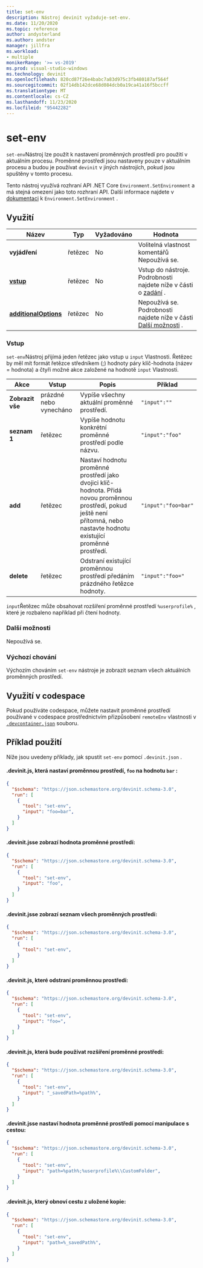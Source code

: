 ```yaml
---
title: set-env
description: Nástroj devinit vyžaduje-set-env.
ms.date: 11/20/2020
ms.topic: reference
author: andysterland
ms.author: andster
manager: jillfra
ms.workload:
- multiple
monikerRange: '>= vs-2019'
ms.prod: visual-studio-windows
ms.technology: devinit
ms.openlocfilehash: 820cd87f26e4babc7a83d975c3fb480187af564f
ms.sourcegitcommit: 02f14db142dce68d084dcb0a19ca41a16f5bccff
ms.translationtype: MT
ms.contentlocale: cs-CZ
ms.lasthandoff: 11/23/2020
ms.locfileid: "95442282"
---
```

# <a name="set-env"></a>set-env

`set-env`Nástroj lze použít k nastavení proměnných prostředí pro použití v aktuálním procesu. Proměnné prostředí jsou nastaveny pouze v aktuálním procesu a budou je používat `devinit` v jiných nástrojích, pokud jsou spuštěny v tomto procesu.

Tento nástroj využívá rozhraní API .NET Core `Environment.SetEnvironment` a má stejná omezení jako toto rozhraní API. Další informace najdete v [dokumentaci](/dotnet/api/system.environment.setenvironmentvariable?view=netcore-3.1&preserve-view=true) k `Environment.SetEnvironment` .

## <a name="usage"></a>Využití

| Název                                         | Typ   | Vyžadováno | Hodnota                                                                       |
|----------------------------------------------|--------|----------|-----------------------------------------------------------------------------|
| **vyjádření**                                 | řetězec | No       | Volitelná vlastnost komentářů Nepoužívá se.                                       |
| [**vstup**](#input)                          | řetězec | No       | Vstup do nástroje. Podrobnosti najdete níže v části o [zadání](#input) .               |
| [**additionalOptions**](#additional-options) | řetězec | No       | Nepoužívá se. Podrobnosti najdete níže v části [Další možnosti](#additional-options) .  |

### <a name="input"></a>Vstup

`set-env`Nástroj přijímá jeden řetězec jako vstup u `input` Vlastnosti. Řetězec by měl mít formát řetězce středníkem (;) hodnoty páry klíč-hodnota (název = hodnota) a čtyři možné akce založené na hodnotě `input` Vlastnosti.

| Akce       | Vstup            | Popis                                                                                                                                                              | Příklad             |
|--------------|------------------|--------------------------------------------------------------------------------------------------------------------------------------------------------------------------|---------------------|
| **Zobrazit vše** | prázdné nebo vynecháno | Vypíše všechny aktuální proměnné prostředí.                                                                                                                           | `"input":""`        |
| **seznam 1** | řetězec           | Vypíše hodnotu konkrétní proměnné prostředí podle názvu.                                                                                                               | `"input":"foo"`     |
| **add**      | řetězec           | Nastaví hodnotu proměnné prostředí jako dvojici klíč-hodnota. Přidá novou proměnnou prostředí, pokud ještě není přítomná, nebo nastavte hodnotu existující proměnné prostředí. | `"input":"foo=bar"` |
| **delete**   | řetězec           | Odstraní existující proměnnou prostředí předáním prázdného řetězce hodnoty.                                                                                            | `"input":"foo="`    |

`input`Řetězec může obsahovat rozšíření proměnné prostředí `%userprofile%` , které je rozbaleno například při čtení hodnoty.

### <a name="additional-options"></a>Další možnosti

Nepoužívá se.

### <a name="default-behavior"></a>Výchozí chování

Výchozím chováním `set-env` nástroje je zobrazit seznam všech aktuálních proměnných prostředí.

## <a name="usage-in-a-codespace"></a>Využití v codespace

Pokud používáte codespace, můžete nastavit proměnné prostředí používané v codespace prostřednictvím přizpůsobení `remoteEnv` vlastnosti v [`.devcontainer.json`](/visualstudio/codespaces/reference/configuring) souboru.

## <a name="example-usage"></a>Příklad použití
Níže jsou uvedeny příklady, jak spustit `set-env` pomocí `.devinit.json` .

#### <a name="devinitjson-that-will-set-an-environment-variable-foo-to-value-bar"></a>.devinit.js, která nastaví proměnnou prostředí, `foo` na hodnotu `bar` :
```json
{
  "$schema": "https://json.schemastore.org/devinit.schema-3.0",
  "run": [
    {
      "tool": "set-env",
      "input": "foo=bar",
    }
  ]
}
```

#### <a name="devinitjson-that-will-display-the-value-of-an-environment-variable"></a>.devinit.jsse zobrazí hodnota proměnné prostředí:
```json
{
  "$schema": "https://json.schemastore.org/devinit.schema-3.0",
  "run": [
    {
      "tool": "set-env",
      "input": "foo",
    }
  ]
}
```

#### <a name="devinitjson-that-will-list-all-the-environment-variables"></a>.devinit.jsse zobrazí seznam všech proměnných prostředí:
```json
{
  "$schema": "https://json.schemastore.org/devinit.schema-3.0",
  "run": [
    {
      "tool": "set-env",
    }
  ]
}
```

#### <a name="devinitjson-that-will-delete-an-environment-variable"></a>.devinit.js, které odstraní proměnnou prostředí:
```json
{
  "$schema": "https://json.schemastore.org/devinit.schema-3.0",
  "run": [
    {
      "tool": "set-env",
      "input": "foo=",
    }
  ]
}
```


#### <a name="devinitjson-that-will-use-environment-variable-expansion"></a>.devinit.js, která bude používat rozšíření proměnné prostředí:
```json
{
  "$schema": "https://json.schemastore.org/devinit.schema-3.0",
  "run": [
    {
      "tool": "set-env",
      "input": "_savedPath=%path%",
    }
  ]
}
```

#### <a name="devinitjson-that-will-set-an-environment-variable-value-using-path-manipulation"></a>.devinit.jsse nastaví hodnota proměnné prostředí pomocí manipulace s cestou:
```json
{
  "$schema": "https://json.schemastore.org/devinit.schema-3.0",
  "run": [
    {
      "tool": "set-env",
      "input": "path=%path%;%userprofile%\\CustomFolder",
    }
  ]
}
```

#### <a name="devinitjson-that-will-restore-path-from-saved-copy"></a>.devinit.js, který obnoví cestu z uložené kopie:
```json
{
  "$schema": "https://json.schemastore.org/devinit.schema-3.0",
  "run": [
    {
      "tool": "set-env",
      "input": "path=%_savedPath%",
    }
  ]
}
```
